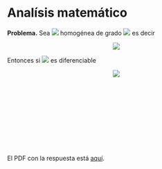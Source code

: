# Analísis matemático

**Problema.** Sea <img src="https://render.githubusercontent.com/render/math?math=f:\mathbb R^d \backslash \{0\} \longrightarrow \mathbb R "> homogénea de grado <img src="https://render.githubusercontent.com/render/math?math=\gamma \in \mathbb R"> es decir

<p align="center">
        <img src="https://render.githubusercontent.com/render/math?math=f(tx)=t^\gamma f(x) \quad x\in \mathbb R^d \backslash \{0\}, \ t>0.">
</p>
        
Entonces si <img src="https://render.githubusercontent.com/render/math?math=f"> es diferenciable

<p align="center">
        <img src="https://render.githubusercontent.com/render/math?math=<x,\nabla f(x)>=\gamma \nabla f(x).">
</p>

<object data="https://github.com/pavelflores/Analisis/blob/master/Funcion_homogenea.pdf" type="application/pdf" width="700px" height="700px">
    <embed src="https://github.com/pavelflores/Analisis/blob/master/Funcion_homogenea.pdf">
        <p>El PDF con la respuesta está <a href="https://github.com/pavelflores/Analisis/blob/master/Funcion_homogenea.pdf"> aquí</a>.</p>
    </embed>
</object>
